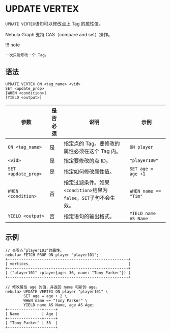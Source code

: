 # UPDATE VERTEX

`UPDATE VERTEX`语句可以修改点上 Tag 的属性值。

Nebula Graph 支持 CAS（compare and set）操作。

!!! note

    一次只能修改一个 Tag。

## 语法

```ngql
UPDATE VERTEX ON <tag_name> <vid>
SET <update_prop>
[WHEN <condition>]
[YIELD <output>]
```

| 参数 | 是否必须 | 说明 | 示例 |
|-|-|-|-|
| `ON <tag_name>` | 是 | 指定点的 Tag。要修改的属性必须在这个 Tag 内。 | `ON player` |
| `<vid>` | 是 | 指定要修改的点 ID。 | `"player100"` |
| `SET <update_prop>` | 是 | 指定如何修改属性值。 | `SET age = age +1` |
| `WHEN <condition>` | 否 | 指定过滤条件。如果`<condition>`结果为`false`，`SET`子句不会生效。| `WHEN name == "Tim"` |
|`YIELD <output>`| 否 | 指定语句的输出格式。 | `YIELD name AS Name` |

## 示例

```ngql
// 查看点”player101“的属性。
nebula> FETCH PROP ON player "player101";
+-----------------------------------------------------+
| vertices_                                           |
+-----------------------------------------------------+
| ("player101" :player{age: 36, name: "Tony Parker"}) |
+-----------------------------------------------------+

// 修改属性 age 的值，并返回 name 和新的 age。
nebula> UPDATE VERTEX ON player "player101" \
        SET age = age + 2 \
        WHEN name == "Tony Parker" \
        YIELD name AS Name, age AS Age;
+---------------+-----+
| Name          | Age |
+---------------+-----+
| "Tony Parker" | 38  |
+---------------+-----+
```